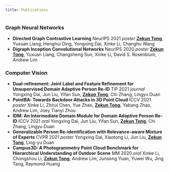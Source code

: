 ```yaml
---
title: Publications
---
```

### Graph Neural Networks
- **Directed Graph Contrastive Learning**
    NeurIPS 2021 *poster*
    <u>**Zekun Tong**</u>, Yuxuan Liang, Henghui Ding, Yongxing Dai, Xinke Li, Changhu Wang 
- **Digraph Inception Convolutional Networks**
    NeurIPS 2020 *poster*
    <u>**Zekun Tong**</u>, Yuxuan Liang, Changsheng Sun, Xinke Li, David S. Rosenblum, Andrew Lim

### Computer Vision
- **Dual-refinement: Joint Label and Feature Refinement for Unsupervised Domain Adaptive Person Re-ID**
    TIP 2021 *journal*
    Yongxing Dai, Jun Liu, Yifan Sun, <u>**Zekun Tong**</u>, Chi Zhang, Lingyu Duan
- **PointBA: Towards Backdoor Attacks in 3D Point Cloud**
    ICCV 2021 *poster*
    Xinke Li, Zhirui Chen, Yue Zhao, <u>**Zekun Tong**</u>, Yabang Zhao, Andrew Lim, Joey Tianyi Zhou
- **IDM: An Intermediate Domain Module for Domain Adaptive Person Re-ID**
    ICCV 2021 *oral*
    Yongxing Dai, Jun Liu, Yifan Sun, <u>**Zekun Tong**</u>, Chi Zhang, Lingyu Duan
- **Generalizable Person Re-identification with Relevance-aware Mixture of Experts**
    CVPR 2021 *poster*
    Yongxing Dai, Xiaotong Li, Jun Liu, <u>**Zekun Tong**</u>, Ling-yu Duan
- **Campus3D: A Photogrammetry Point Cloud Benchmark for Hierarchical Understanding of Outdoor Scene**
    MM 2020 *oral*
    Xinke Li, Chongshou Li, <u>**Zekun Tong**</u>, Andrew Lim, Junsong Yuan, Yuwei Wu, Jing Tang, Raymond Huang